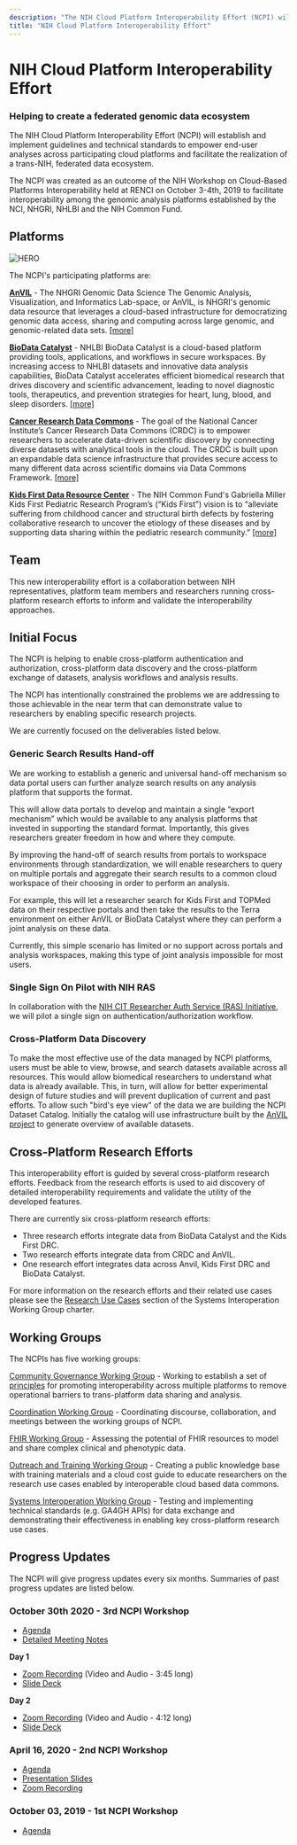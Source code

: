 ```yaml
---
description: "The NIH Cloud Platform Interoperability Effort (NCPI) will establish and implement guidelines and technical standards to empower end-user analyses across participating platforms and facilitate the realization of a trans-NIH, federated data ecosystem."
title: "NIH Cloud Platform Interoperability Effort"
---
```


# NIH Cloud Platform Interoperability Effort
### Helping to create a federated genomic data ecosystem

 <hero>The NIH Cloud Platform Interoperability Effort (NCPI) will establish and implement guidelines and technical standards to empower end-user analyses across participating cloud platforms and facilitate the realization of a trans-NIH, federated  data ecosystem.
 </hero>


The NCPI was created as an outcome of the NIH Workshop on Cloud-Based Platforms Interoperability held at RENCI on October 3-4th, 2019 to facilitate interoperability among the genomic analysis platforms established by the NCI, NHGRI, NHLBI and the NIH Common Fund.

## Platforms
![HERO](./_images/ncpi-cloud.png)

The NCPI's  participating platforms are:

[**AnVIL**](/) - The NHGRI Genomic Data Science The Genomic Analysis, Visualization, and Informatics Lab-space, or AnVIL, is NHGRI's genomic data resource that leverages a cloud-based infrastructure for democratizing genomic data access, sharing and computing across large genomic, and genomic-related data sets. [[more]](/ncpi/platforms#nhgri-anvil)

[**BioData Catalyst**](https://biodatacatalyst.nhlbi.nih.gov/) - NHLBI BioData Catalyst is a cloud-based platform providing tools, applications, and workflows in secure workspaces. By increasing access to NHLBI datasets and innovative data analysis capabilities, BioData Catalyst accelerates efficient biomedical research that drives discovery and scientific advancement, leading to novel diagnostic tools, therapeutics, and prevention strategies for heart, lung, blood, and sleep disorders. [[more]](/ncpi/platforms#nhlbi-biodata-catalyst)

[**Cancer Research Data Commons**](https://datacommons.cancer.gov/) - The goal of the National Cancer Institute’s Cancer Research Data Commons (CRDC) is to empower researchers to accelerate data-driven scientific discovery by connecting diverse datasets with analytical tools in the cloud. The CRDC is built upon an expandable data science infrastructure that provides secure access to many different data across scientific domains via Data Commons Framework. [[more]](/ncpi/platforms#nci-cancer-research-data-commons-crdc)


[**Kids First Data Resource Center**](https://kidsfirstdrc.org/)  -  The NIH Common Fund's Gabriella Miller Kids First Pediatric Research Program’s (“Kids First”) vision is to “alleviate suffering from childhood cancer and structural birth defects by fostering collaborative research to uncover the etiology of these diseases and by supporting data sharing within the pediatric research community.”  [[more]](/ncpi/platforms#nih-common-fund---kids-first-data-resource-center)


## Team 
This new interoperability effort is a collaboration between NIH representatives, platform team members and researchers running cross-platform research efforts to inform and validate the interoperability approaches.

## Initial Focus

<hero>The NCPI is helping to enable cross-platform authentication and authorization, cross-platform data discovery and the cross-platform exchange of datasets, analysis workflows and analysis results.</hero>

The NCPI has intentionally constrained the problems we are addressing to those achievable in the near term that can demonstrate value to researchers by enabling specific research projects.
 
 We are currently focused on the deliverables listed below.

### Generic Search Results Hand-off
  
We are working to establish a generic and universal hand-off mechanism so data portal users can further analyze search results on any analysis platform that supports the format.
   
This will allow data portals to develop and maintain a single “export mechanism” which would be available to any analysis platforms that invested in supporting the standard format. Importantly, this gives researchers greater freedom in how and where they compute.

By improving the hand-off of search results from portals to workspace environments through standardization, we will enable researchers to query on multiple portals and aggregate their search results to a common cloud workspace of their choosing in order to perform an analysis. 
 
For example, this will let a researcher search for Kids First and TOPMed data on their respective portals and then take the results to the Terra environment on either AnVIL or BioData Catalyst where they can perform a joint analysis on these data.
  
Currently, this simple scenario has limited or no support across portals and analysis workspaces, making this type of joint analysis impossible for most users.


### Single Sign On Pilot with NIH RAS 

In collaboration with the [NIH CIT Researcher Auth Service (RAS) Initiative](https://datascience.nih.gov/data-infrastructure/researcher-auth-service), we will pilot a single sign on authentication/authorization workflow.

### Cross-Platform Data Discovery

To make the most effective use of the data managed by NCPI platforms, users must be able to view, browse, and search datasets available across all resources. This would allow biomedical researchers to understand what data is already available. This, in turn, will allow for better experimental design of future studies and will prevent duplication of current and past efforts. To allow such "bird's eye view" of the data we are building the NCPI Dataset Catalog. Initially the catalog will use infrastructure built by the [AnVIL project](/data) to generate overview of available datasets. 

## Cross-Platform Research Efforts

 <hero> This interoperability effort is guided by several cross-platform research efforts. Feedback from the research efforts is used to aid discovery of detailed interoperability requirements and validate the utility of the developed features. </hero>
 
There are currently six cross-platform research efforts:

* Three research efforts integrate data from BioData Catalyst and the Kids First DRC.
* Two research efforts integrate data from CRDC and AnVIL.
* One research effort integrates data across Anvil, Kids First DRC and BioData Catalyst.

For more information on the research efforts and their related use cases please see the [Research Use Cases](https://docs.google.com/document/d/1rhxkfUHxOI1Es1SX5kOH1Gadlk-gcOlYEQ6RL9_u_p4/edit#heading=h.91ug8sbahj9o) section of the Systems Interoperation Working Group charter.

 
## Working Groups

The NCPIs has five working groups:


[Community Governance Working Group](/ncpi/working-groups#community-governance-working-group) - Working to establish a set of [principles](/ncpi/interoperating-principles) for promoting interoperability across multiple platforms to remove operational barriers to trans-platform data sharing and analysis.

[Coordination Working Group](/ncpi/working-groups#coordination-working-group) - Coordinating discourse, collaboration, and meetings between the working groups of NCPI.

[FHIR Working Group](/ncpi/working-groups#fhir-working-group) - Assessing the potential of FHIR resources to model and share complex clinical and phenotypic data.

[Outreach and Training Working Group](/ncpi/working-groups#outreach-and-training-working-group) - Creating a public knowledge base with training materials and a cloud cost guide to educate researchers on the research use cases enabled by interoperable cloud based data commons. 

[Systems Interoperation Working Group](ncpi/working-groups#nih-systems-interoperation-working-group) - Testing and implementing technical standards (e.g. GA4GH APIs) for data exchange and demonstrating their effectiveness in enabling key cross-platform research use cases. 


## Progress Updates
The NCPI will give progress updates every six months. Summaries of past progress updates are listed below.

### October 30th  2020 - 3rd NCPI Workshop

* [Agenda](https://docs.google.com/document/d/1xNjYzuC7AUsCK81CQi3IOIdLQZrE1yB98hbXuzkHas4/edit)
* [Detailed Meeting Notes](https://docs.google.com/document/d/1g2nBe6_P-X-TlwzeAkULUdQTi3wpuWyppa7DDApTYhY/edit)

**Day 1**
* [Zoom Recording](https://youtu.be/8HAxEvakPtk) (Video and Audio - 3:45 long)
* [Slide Deck](https://docs.google.com/presentation/d/1SMG73wwpJI8-uAv7cSZ1dn0wyePUEyLkFhbSBl6-2wE/edit)

**Day 2**
* [Zoom Recording](https://youtu.be/Tzs1N30q5Z0) (Video and Audio - 4:12 long)
* [Slide Deck](https://docs.google.com/presentation/d/1jkkpjD_CiYfnFM8dRElGBGXth9-1cLsMV7qYgxxAwNM/edit#slide=id.ga6bb340ce7_1_8)


### April 16, 2020 - 2nd NCPI Workshop

* [Agenda](https://docs.google.com/document/d/1NM_fOdbMKRnT-GFZMWYZ7W65Y0UpQ9lE4RekOvbXg9I/edit)
* [Presentation Slides](https://docs.google.com/presentation/d/1He7naDpPQugrROq8Gh0VjxLiFyDnOuWUukLyToEoNzU/edit?usp=sharing)
* [Zoom Recording](https://drive.google.com/file/d/1sk35jfEl6RDApApJIRawfof5wkXpU5O1/view)


### October 03, 2019 - 1st NCPI Workshop

* [Agenda](https://docs.google.com/document/d/1lA-pgt5-afpM0Vz5ytIv62BlcQmcB-pGhwXf1CHuHhc/edit?usp=sharing)

